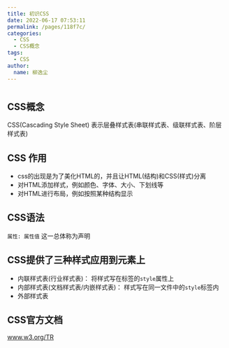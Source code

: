 ```yaml
---
title: 初识CSS
date: 2022-06-17 07:53:11
permalink: /pages/118f7c/
categories:
  - CSS
  - CSS概念
tags:
  - CSS
author: 
  name: 柳逸尘
---
```


#

## CSS概念
CSS(Cascading Style Sheet) 表示层叠样式表(串联样式表、级联样式表、阶层样式表)

## CSS 作用
* css的出现是为了美化HTML的，并且让HTML(结构)和CSS(样式)分离
* 对HTML添加样式，例如颜色、字体、大小、下划线等
* 对HTML进行布局，例如按照某种结构显示

## CSS语法
`属性: 属性值` 这一总体称为声明

## CSS提供了三种样式应用到元素上
* 内联样式表(行业样式表)： 将样式写在标签的`style`属性上
* 内部样式表(文档样式表/内嵌样式表)： 样式写在同一文件中的`style`标签内
* 外部样式表

## CSS官方文档
<a href="http://www.w3.org/TR" target="_blank">www.w3.org/TR</a>